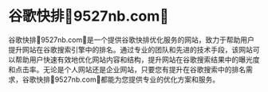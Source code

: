 # 谷歌快排💯9527nb.com💯

谷歌快排💯9527nb.com💯是一个提供谷歌快排优化服务的网站，致力于帮助用户提升网站在谷歌搜索引擎中的排名。通过专业的团队和先进的技术手段，该网站可以帮助用户快速有效地优化网站内容和结构，提升网站在谷歌搜索结果中的曝光度和点击率。无论是个人网站还是企业网站，只要您有提升在谷歌搜索中的排名需求，谷歌快排💯9527nb.com💯都能为您提供专业的优化方案和服务。